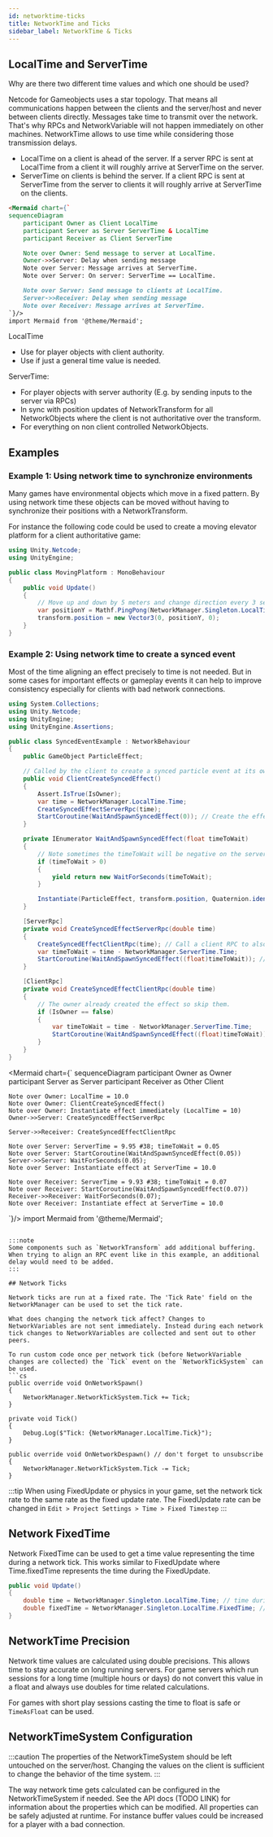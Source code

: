 ```yaml
---
id: networktime-ticks
title: NetworkTime and Ticks
sidebar_label: NetworkTime & Ticks
---
```


## LocalTime and ServerTime

Why are there two different time values and which one should be used?

Netcode for Gameobjects uses a star topology. That means all communications happen between the clients and the server/host and never between clients directly. Messages take time to transmit over the network. That's why RPCs and NetworkVariable will not happen immediately on other machines. NetworkTime allows to use time while considering those transmission delays.

- LocalTime on a client is ahead of the server. If a server RPC is sent at LocalTime from a client it will roughly arrive at ServerTime on the server.
- ServerTime on clients is behind the server. If a client RPC is sent at ServerTime from the server to clients it will roughly arrive at ServerTime on the clients.

```markdown title="NetworkTime Explanation Diagram"
<Mermaid chart={`
sequenceDiagram
    participant Owner as Client LocalTime
    participant Server as Server ServerTime & LocalTime
    participant Receiver as Client ServerTime

    Note over Owner: Send message to server at LocalTime.
    Owner->>Server: Delay when sending message
    Note over Server: Message arrives at ServerTime.
    Note over Server: On server: ServerTime == LocalTime.

    Note over Server: Send message to clients at LocalTime.
    Server->>Receiver: Delay when sending message
    Note over Receiver: Message arrives at ServerTime.
`}/>
import Mermaid from '@theme/Mermaid';
```

LocalTime
- Use for player objects with client authority.
- Use if just a general time value is needed.

ServerTime:
- For player objects with server authority (E.g. by sending inputs to the server via RPCs)
- In sync with position updates of NetworkTransform for all NetworkObjects where the client is not authoritative over the transform.
- For everything on non client controlled NetworkObjects.

## Examples

### Example 1: Using network time to synchronize environments

Many games have environmental objects which move in a fixed pattern. By using network time these objects can be moved without having to synchronize their positions with a NetworkTransform.

For instance the following code could be used to create a moving elevator platform for a client authoritative game:

```cs
using Unity.Netcode;
using UnityEngine;

public class MovingPlatform : MonoBehaviour
{
    public void Update()
    {
        // Move up and down by 5 meters and change direction every 3 seconds.
        var positionY = Mathf.PingPong(NetworkManager.Singleton.LocalTime.TimeAsFloat / 3f, 1f) * 5f;
        transform.position = new Vector3(0, positionY, 0);
    }
}
```

### Example 2: Using network time to create a synced event

Most of the time aligning an effect precisely to time is not needed. But in some cases for important effects or gameplay events it can help to improve consistency especially for clients with bad network connections.

```cs
using System.Collections;
using Unity.Netcode;
using UnityEngine;
using UnityEngine.Assertions;

public class SyncedEventExample : NetworkBehaviour
{
    public GameObject ParticleEffect;

    // Called by the client to create a synced particle event at its own position.
    public void ClientCreateSyncedEffect()
    {
        Assert.IsTrue(IsOwner);
        var time = NetworkManager.LocalTime.Time;
        CreateSyncedEffectServerRpc(time);
        StartCoroutine(WaitAndSpawnSyncedEffect(0)); // Create the effect immediately locally.
    }

    private IEnumerator WaitAndSpawnSyncedEffect(float timeToWait)
    {
        // Note sometimes the timeToWait will be negative on the server or the receiving clients if a message got delayed by the network for a long time. This usually happens only in rare cases. Custom logic could be implemented to deal with that scenario.
        if (timeToWait > 0)
        {
            yield return new WaitForSeconds(timeToWait);
        }

        Instantiate(ParticleEffect, transform.position, Quaternion.identity);
    }

    [ServerRpc]
    private void CreateSyncedEffectServerRpc(double time)
    {
        CreateSyncedEffectClientRpc(time); // Call a client RPC to also create the effect on each client.
        var timeToWait = time - NetworkManager.ServerTime.Time;
        StartCoroutine(WaitAndSpawnSyncedEffect((float)timeToWait)); // Create the effect on the server but wait for the right time.
    }

    [ClientRpc]
    private void CreateSyncedEffectClientRpc(double time)
    {
        // The owner already created the effect so skip them.
        if (IsOwner == false)
        {
            var timeToWait = time - NetworkManager.ServerTime.Time;
            StartCoroutine(WaitAndSpawnSyncedEffect((float)timeToWait)); // Create the effect on the client but wait for the right time.
        }
    }
}
```

<Mermaid chart={`
sequenceDiagram
    participant Owner as Owner
    participant Server as Server
    participant Receiver as Other Client

    Note over Owner: LocalTime = 10.0
    Note over Owner: ClientCreateSyncedEffect()
    Note over Owner: Instantiate effect immediately (LocalTime = 10)
    Owner->>Server: CreateSyncedEffectServerRpc

    Server->>Receiver: CreateSyncedEffectClientRpc

    Note over Server: ServerTime = 9.95 #38; timeToWait = 0.05
    Note over Server: StartCoroutine(WaitAndSpawnSyncedEffect(0.05))
    Server->>Server: WaitForSeconds(0.05);
    Note over Server: Instantiate effect at ServerTime = 10.0

    Note over Receiver: ServerTime = 9.93 #38; timeToWait = 0.07
    Note over Receiver: StartCoroutine(WaitAndSpawnSyncedEffect(0.07))
    Receiver->>Receiver: WaitForSeconds(0.07);
    Note over Receiver: Instantiate effect at ServerTime = 10.0
`}/>
import Mermaid from '@theme/Mermaid';
```

:::note
Some components such as `NetworkTransform` add additional buffering. When trying to align an RPC event like in this example, an additional delay would need to be added.
:::

## Network Ticks

Network ticks are run at a fixed rate. The 'Tick Rate' field on the NetworkManager can be used to set the tick rate.

What does changing the network tick affect? Changes to NetworkVariables are not sent immediately. Instead during each network tick changes to NetworkVariables are collected and sent out to other peers.

To run custom code once per network tick (before NetworkVariable changes are collected) the `Tick` event on the `NetworkTickSystem` can be used.
```cs
public override void OnNetworkSpawn()
{
    NetworkManager.NetworkTickSystem.Tick += Tick;
}

private void Tick()
{
    Debug.Log($"Tick: {NetworkManager.LocalTime.Tick}");
}

public override void OnNetworkDespawn() // don't forget to unsubscribe
{
    NetworkManager.NetworkTickSystem.Tick -= Tick;
}
```

:::tip
When using FixedUpdate or physics in your game, set the network tick rate to the same rate as the fixed update rate. The FixedUpdate rate can be changed in `Edit > Project Settings > Time > Fixed Timestep`
:::

## Network FixedTime

Network FixedTime can be used to get a time value representing the time during a network tick. This works similar to FixedUpdate where Time.fixedTime represents the time during the FixedUpdate.

```cs
public void Update()
{
    double time = NetworkManager.Singleton.LocalTime.Time; // time during this Update
    double fixedTime = NetworkManager.Singleton.LocalTime.FixedTime; // time during the previous network tick
}
```

## NetworkTime Precision

Network time values are calculated using double precisions. This allows time to stay accurate on long running servers. For game servers which run sessions for a long time (multiple hours or days) do not convert this value in a float and always use doubles for time related calculations.

For games with short play sessions casting the time to float is safe or `TimeAsFloat` can be used.

## NetworkTimeSystem Configuration

:::caution
The properties of the NetworkTimeSystem should be left untouched on the server/host. Changing the values on the client is sufficient to change the behavior of the time system.
:::

The way network time gets calculated can be configured in the NetworkTimeSystem if needed. See the API docs (TODO LINK) for information about the properties which can be modified. All properties can be safely adjusted at runtime. For instance buffer values could be increased for a player with a bad connection.